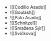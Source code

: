 - ![[Codillo Asado]]
- ![[Goulash]]
- ![[Pato Asado]]
- ![[Schnitzel]]
- ![[Smažena Sýr]]
- ![[Svičkova]]